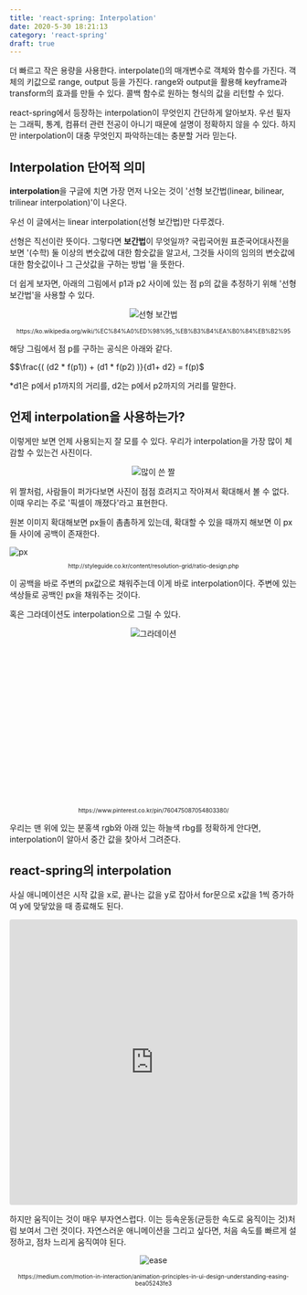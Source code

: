 ```yaml
---
title: 'react-spring: Interpolation'
date: 2020-5-30 18:21:13
category: 'react-spring'
draft: true
---
```


더 빠르고 작은 용량을 사용한다.
interpolate()의 매개변수로 객체와 함수를 가진다.
객체의 키값으로 range, output 등을 가진다.
range와 output을 활용해 keyframe과 transform의 효과를 만들 수 있다.
콜백 함수로 원하는 형식의 값을 리턴할 수 있다.

react-spring에서 등장하는 interpolation이 무엇인지 간단하게 알아보자.
우선 필자는 그래픽, 통계, 컴퓨터 관련 전공이 아니기 때문에 설명이 정확하지 않을 수 있다. 하지만 interpolation이 대충 무엇인지 파악하는데는 충분할 거라 믿는다.

## Interpolation 단어적 의미

**interpolation**을 구글에 치면 가장 먼저 나오는 것이 '선형 보간법(linear, bilinear, trilinear interpolation)'이 나온다.

우선 이 글에서는 linear interpolation(선형 보간법)만 다루겠다.

선형은 직선이란 뜻이다.
그렇다면 **보간법**이 무엇일까?
국립국어원 표준국어대사전을 보면 '(수학) 둘 이상의 변숫값에 대한 함숫값을 알고서, 그것들 사이의 임의의 변숫값에 대한 함숫값이나 그 근삿값을 구하는 방법 '을 뜻한다.

더 쉽게 보자면, 아래의 그림에서 p1과 p2 사이에 있는 점 p의 값을 추정하기 위해 '선형 보간법'을 사용할 수 있다.

<p style="text-align: center"><img src="https://upload.wikimedia.org/wikipedia/commons/thumb/a/a7/1D_linear_interpolation.jpg/300px-1D_linear_interpolation.jpg" alt="선형 보간법"></p>

<p style="font-size: 10px; text-align: center">https://ko.wikipedia.org/wiki/%EC%84%A0%ED%98%95_%EB%B3%B4%EA%B0%84%EB%B2%95</p>

해당 그림에서 점 p를 구하는 공식은 아래와 같다.

\$$\frac{( (d2 * f(p1)) + (d1 * f(p2) )}{d1+ d2} = f(p)$

<p style="font-size: 14px;">*d1은 p에서 p1까지의 거리를, d2는 p에서 p2까지의 거리를 말한다. </p>

## 언제 interpolation을 사용하는가?

이렇게만 보면 언제 사용되는지 잘 모를 수 있다.
우리가 interpolation을 가장 많이 체감할 수 있는건 사진이다.

<p style="text-align: center"><img src="https://encrypted-tbn0.gstatic.com/images?q=tbn%3AANd9GcQ_h40jRZLx2_G3C3gyVRk5SOGbMBQjH8v3NCPuFCd6n_l91yyo&usqp=CAU" alt="많이 쓴 짤"></p>

위 짤처럼, 사람들이 퍼가다보면 사진이 점점 흐려지고 작아져서 확대해서 볼 수 없다. 이때 우리는 주로 '픽셀이 깨졌다'라고 표현한다.

원본 이미지 확대해보면 px들이 촘촘하게 있는데, 확대할 수 있을 때까지 해보면 이 px들 사이에 공백이 존재한다.

<img src="http://styleguide.co.kr/content/resolution-grid/responsive-grid-imgs/grid_ex12.png" alt="px">
<p style="font-size: 10px; text-align: center">http://styleguide.co.kr/content/resolution-grid/ratio-design.php</p>

이 공백을 바로 주변의 px값으로 채워주는데 이게 바로 interpolation이다.
주변에 있는 색상들로 공백인 px을 채워주는 것이다.

혹은 그라데이션도 interpolation으로 그릴 수 있다.

<p style="text-align: center; height: 300px;"><img src="https://i.pinimg.com/originals/ee/30/98/ee3098a219f2504df45b663e38e0f12a.png" alt="그라데이션"></p>
<p style="font-size: 10px; text-align: center">https://www.pinterest.co.kr/pin/760475087054803380/</p>

우리는 맨 위에 있는 분홍색 rgb와 아래 있는 하늘색 rbg를 정확하게 안다면, interpolation이 알아서 중간 값을 찾아서 그려준다.

## react-spring의 interpolation

사실 애니메이션은 시작 값을 x로, 끝나는 값을 y로 잡아서 for문으로 x값을 1씩 증가하여 y에 맞닿았을 때 종료해도 된다.

<iframe
     src="https://codesandbox.io/embed/move-circle-1r8ui?fontsize=14&hidenavigation=1&theme=dark"
     style="width:100%; height:500px; border:0; border-radius: 4px; overflow:hidden;"
     title="move circle"
     allow="accelerometer; ambient-light-sensor; camera; encrypted-media; geolocation; gyroscope; hid; microphone; midi; payment; usb; vr; xr-spatial-tracking"
     sandbox="allow-autoplay allow-forms allow-modals allow-popups allow-presentation allow-same-origin allow-scripts"
></iframe>

하지만 움직이는 것이 매우 부자연스럽다. 이는 등속운동(균등한 속도로 움직이는 것)처럼 보여서 그런 것이다.
자연스러운 애니메이션을 그리고 싶다면, 처음 속도를 빠르게 설정하고, 점차 느리게 움직여야 된다.

<p style="text-align: center;"><img src="https://miro.medium.com/max/600/1*ADx1MvDi8Gl8yjnfWlUnFg.png" alt="ease"></p>
<p style="font-size: 10px; text-align: center">https://medium.com/motion-in-interaction/animation-principles-in-ui-design-understanding-easing-bea05243fe3</p>

